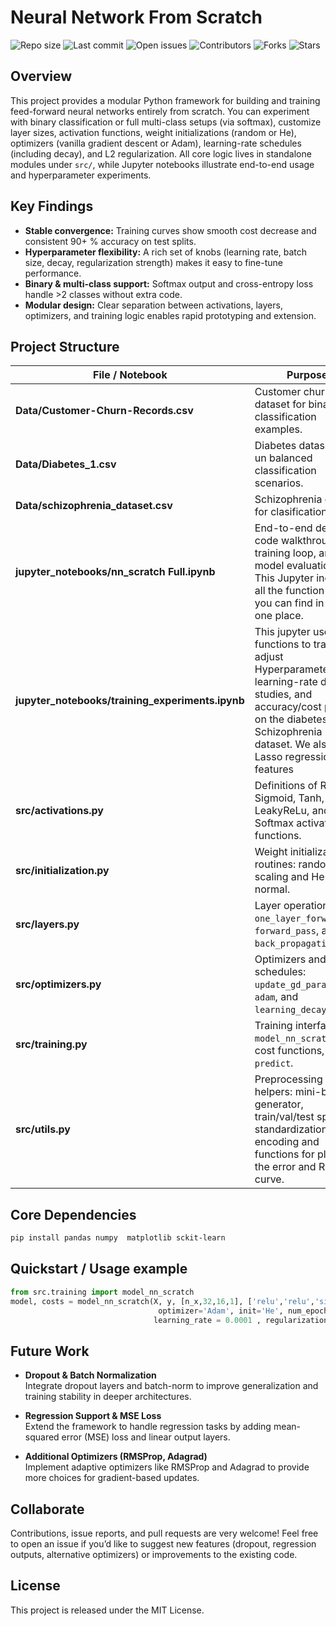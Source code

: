 # Neural Network From Scratch


![Repo size](https://img.shields.io/github/repo-size/pablo-reyes8/neural-net-from-scratch)
![Last commit](https://img.shields.io/github/last-commit/pablo-reyes8/neural-net-from-scratch)
![Open issues](https://img.shields.io/github/issues/pablo-reyes8/neural-net-from-scratch)
![Contributors](https://img.shields.io/github/contributors/pablo-reyes8/neural-net-from-scratch)
![Forks](https://img.shields.io/github/forks/pablo-reyes8/neural-net-from-scratch?style=social)
![Stars](https://img.shields.io/github/stars/pablo-reyes8/neural-net-from-scratch?style=social)


## Overview  
This project provides a modular Python framework for building and training feed-forward neural networks entirely from scratch. You can experiment with binary classification or full multi-class setups (via softmax), customize layer sizes, activation functions, weight initializations (random or He), optimizers (vanilla gradient descent or Adam), learning-rate schedules (including decay), and L2 regularization. All core logic lives in standalone modules under `src/`, while Jupyter notebooks illustrate end-to-end usage and hyperparameter experiments.

## Key Findings  
- **Stable convergence:** Training curves show smooth cost decrease and consistent 90+ % accuracy on test splits.  
- **Hyperparameter flexibility:** A rich set of knobs (learning rate, batch size, decay, regularization strength) makes it easy to fine-tune performance.  
- **Binary & multi-class support:** Softmax output and cross-entropy loss handle >2 classes without extra code.  
- **Modular design:** Clear separation between activations, layers, optimizers, and training logic enables rapid prototyping and extension.

## Project Structure

| File / Notebook                                    | Purpose                                                                          |
|----------------------------------------------------|----------------------------------------------------------------------------------|
| **Data/Customer-Churn-Records.csv**                | Customer churn dataset for binary classification examples.                       |
| **Data/Diabetes_1.csv**                            | Diabetes dataset for un balanced classification scenarios.                       |
| **Data/schizophrenia_dataset.csv**                 | Schizophrenia dataset for clasification.                                         |
| **jupyter_notebooks/nn_scratch Full.ipynb**        | End-to-end demo: code walkthrough, training loop, and model evaluation. This Jupyter includes all the function that you can find in `src/` in one place.          |
| **jupyter_notebooks/training_experiments.ipynb**   | This jupyter uses `src/` functions to train and adjust Hyperparameter, learning-rate decay studies, and accuracy/cost plots on the diabetes and Schizophrenia dataset. We also use Lasso regression for features    |
| **src/activations.py**                             | Definitions of ReLU, Sigmoid, Tanh, LeakyReLu, and Softmax activation functions.           |
| **src/initialization.py**                          | Weight initialization routines: random scaling and He normal.                    |
| **src/layers.py**                                  | Layer operations: `one_layer_forward`, `forward_pass`, and `back_propagation`.   |
| **src/optimizers.py**                              | Optimizers and schedules: `update_gd_parameters`, `adam`, and `learning_decay`.  |
| **src/training.py**                                | Training interface: `model_nn_scratch`, cost functions, and `predict`.           |
| **src/utils.py**                                   | Preprocessing helpers: mini-batch generator, train/val/test split, standardization, label encoding and functions for ploting the error and ROC curve. |


## Core Dependencies

```bash
pip install pandas numpy  matplotlib sckit-learn
```

## Quickstart / Usage example

```python
from src.training import model_nn_scratch
model, costs = model_nn_scratch(X, y, [n_x,32,16,1], ['relu','relu','sigmoid'], 
                                 optimizer='Adam', init='He', num_epochs=200 ,
                                learning_rate = 0.0001 , regularization ='L2')
```

## Future Work

- **Dropout & Batch Normalization**  
  Integrate dropout layers and batch-norm to improve generalization and training stability in deeper architectures.

- **Regression Support & MSE Loss**  
  Extend the framework to handle regression tasks by adding mean-squared error (MSE) loss and linear output layers.

- **Additional Optimizers (RMSProp, Adagrad)**  
  Implement adaptive optimizers like RMSProp and Adagrad to provide more choices for gradient-based updates.


## Collaborate  
Contributions, issue reports, and pull requests are very welcome! Feel free to open an issue if you’d like to suggest new features (dropout, regression outputs, alternative optimizers) or improvements to the existing code.

## License  
This project is released under the MIT License.  

